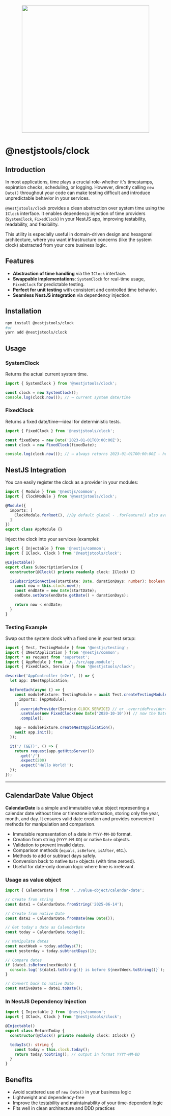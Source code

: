 <p align="center">
    <image src="nestjstools-logo.png" width="400">
</p>

# @nestjstools/clock

## Introduction

In most applications, time plays a crucial role-whether it's timestamps, expiration checks, scheduling, or logging. However, directly calling `new Date()` throughout your code can make testing difficult and introduce unpredictable behavior in your services.

`@nestjstools/clock` provides a clean abstraction over system time using the `IClock` interface. It enables dependency injection of time providers (`SystemClock`, `FixedClock`) in your NestJS app, improving testability, readability, and flexibility.

This utility is especially useful in domain-driven design and hexagonal architecture, where you want infrastructure concerns (like the system clock) abstracted from your core business logic.

## Features

- **Abstraction of time handling** via the `IClock` interface.
- **Swappable implementations**: `SystemClock` for real-time usage, `FixedClock` for predictable testing.
- **Perfect for unit testing** with consistent and controlled time behavior.
- **Seamless NestJS integration** via dependency injection.

## Installation

```bash
npm install @nestjstools/clock
#or
yarn add @nestjstools/clock
```

## Usage

### SystemClock

Returns the actual current system time.

```ts
import { SystemClock } from '@nestjstools/clock';

const clock = new SystemClock();
console.log(clock.now()); // → current system date/time
```

### FixedClock

Returns a fixed date/time—ideal for deterministic tests.

```ts
import { FixedClock } from '@nestjstools/clock';

const fixedDate = new Date('2023-01-01T00:00:00Z');
const clock = new FixedClock(fixedDate);

console.log(clock.now()); // → always returns 2023-01-01T00:00:00Z - helpful in tests
```

## NestJS Integration

You can easily register the clock as a provider in your modules:

```ts
import { Module } from '@nestjs/common';
import { ClockModule } from '@nestjstools/clock';

@Module({
  imports: [
    ClockModule.forRoot(), //By default global - .forFeature() also available
  ]
})
export class AppModule {}
```

Inject the clock into your services (example):

```ts
import { Injectable } from '@nestjs/common';
import { IClock, Clock } from '@nestjstools/clock';

@Injectable()
export class SubscriptionService {
  constructor(@Clock() private readonly clock: IClock) {}

  isSubscriptionActive(startDate: Date, durationDays: number): boolean {
    const now = this.clock.now();
    const endDate = new Date(startDate);
    endDate.setDate(endDate.getDate() + durationDays);

    return now < endDate;
  }
}
```

### Testing Example

Swap out the system clock with a fixed one in your test setup:

```ts
import { Test, TestingModule } from '@nestjs/testing';
import { INestApplication } from '@nestjs/common';
import * as request from 'supertest';
import { AppModule } from './../src/app.module';
import { FixedClock, Service } from '@nestjstools/clock';

describe('AppController (e2e)', () => {
  let app: INestApplication;

  beforeEach(async () => {
    const moduleFixture: TestingModule = await Test.createTestingModule({
      imports: [AppModule],
    })
      .overrideProvider(Service.CLOCK_SERVICE) // or .overrideProvider('CLOCK_SERVICE')
      .useValue(new FixedClock(new Date('2020-10-10'))) // now the Date returned by .now() will be static
      .compile();

    app = moduleFixture.createNestApplication();
    await app.init();
  });

  it('/ (GET)', () => {
    return request(app.getHttpServer())
      .get('/')
      .expect(200)
      .expect('Hello World!');
  });
});
```

---

## CalendarDate Value Object

**CalendarDate** is a simple and immutable value object representing a calendar date without time or timezone information, storing only the year, month, and day. It ensures valid date creation and provides convenient methods for manipulation and comparison.

* Immutable representation of a date in `YYYY-MM-DD` format.
* Creation from string (`YYYY-MM-DD`) or native `Date` objects.
* Validation to prevent invalid dates.
* Comparison methods (`equals`, `isBefore`, `isAfter`, etc.).
* Methods to add or subtract days safely.
* Conversion back to native `Date` objects (with time zeroed).
* Useful for date-only domain logic where time is irrelevant.

### Usage as value object

```ts
import { CalendarDate } from '../value-object/calendar-date';

// Create from string
const date1 = CalendarDate.fromString('2025-06-14');

// Create from native Date
const date2 = CalendarDate.fromDate(new Date());

// Get today's date as CalendarDate
const today = CalendarDate.today();

// Manipulate dates
const nextWeek = today.addDays(7);
const yesterday = today.subtractDays(1);

// Compare dates
if (date1.isBefore(nextWeek)) {
  console.log(`${date1.toString()} is before ${nextWeek.toString()}`);
}

// Convert back to native Date
const nativeDate = date1.toDate();
```
### In NestJS Dependency Injection
```ts
import { Injectable } from '@nestjs/common';
import { IClock, Clock } from '@nestjstools/clock';

@Injectable()
export class ReturnToday {
  constructor(@Clock() private readonly clock: IClock) {}

  todayIs(): string {
    const today = this.clock.today();
    return today.toString(); // output in format YYYY-MM-DD
  }
}
```

## Benefits

* Avoid scattered use of `new Date()` in your business logic
* Lightweight and dependency-free
* Improve the testability and maintainability of your time-dependent logic
* Fits well in clean architecture and DDD practices
